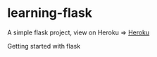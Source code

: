 # learning-flask
A simple flask project, view on Heroku => [Heroku](https://peaceful-beyond-82925.herokuapp.com/)

Getting started with flask
